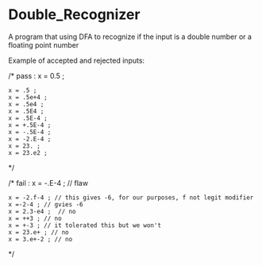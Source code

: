 # Double_Recognizer
A program that using DFA to recognize if the input is a double number or a floating point number

Example of accepted and rejected inputs:

/*
   pass : 
    x = 0.5 ;
    
    x = .5 ;
    x = .5e+4 ;
    x = .5e4 ;
    x = .5E4 ;
    x = .5E-4 ;
    x = +.5E-4 ;
    x = -.5E-4 ;
    x = -2.E-4 ;
    x = 23. ; 
    x = 23.e2 ;  
*/


/*
   fail :
    x = -.E-4 ; // flaw
    
    x = -2.f-4 ; // this gives -6, for our purposes, f not legit modifier
    x =-2-4 ; // gvies -6
    x = 2.3-e4 ;  // no
    x = ++3 ; // no
    x = +-3 ; // it tolerated this but we won't
    x = 23.e+ ; // no
    x = 3.e+-2 ; // no
*/
